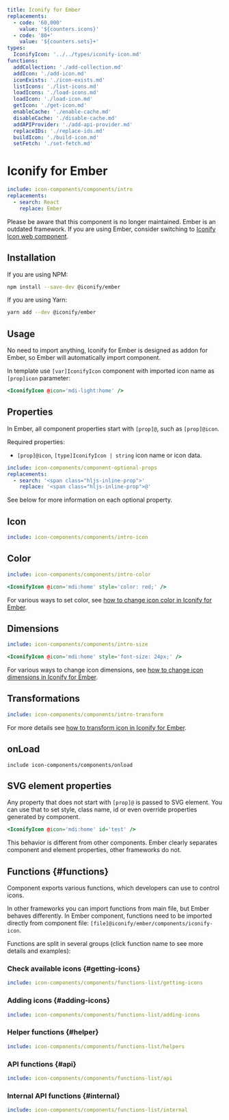 ```yaml
title: Iconify for Ember
replacements:
  - code: '60,000'
    value: '${counters.icons}'
  - code: '80+'
    value: '${counters.sets}+'
types:
  IconifyIcon: '../../types/iconify-icon.md'
functions:
  addCollection: './add-collection.md'
  addIcon: './add-icon.md'
  iconExists: './icon-exists.md'
  listIcons: './list-icons.md'
  loadIcons: './load-icons.md'
  loadIcon: './load-icon.md'
  getIcon: './get-icon.md'
  enableCache: './enable-cache.md'
  disableCache: './disable-cache.md'
  addAPIProvider: './add-api-provider.md'
  replaceIDs: './replace-ids.md'
  buildIcon: './build-icon.md'
  setFetch: './set-fetch.md'
```

# Iconify for Ember

```yaml
include: icon-components/components/intro
replacements:
  - search: React
    replace: Ember
```

Please be aware that this component is no longer maintained.
Ember is an outdated framework.
If you are using Ember, consider switching to [Iconify Icon web component](/docs/iconify-icon/index.md).

## Installation

If you are using NPM:

```bash
npm install --save-dev @iconify/ember
```

If you are using Yarn:

```bash
yarn add --dev @iconify/ember
```

## Usage

No need to import anything, Iconify for Ember is designed as addon for Ember, so Ember will automatically import component.

In template use `[var]IconifyIcon` component with imported icon name as `[prop]icon` parameter:

```hbs
<IconifyIcon @icon='mdi-light:home' />
```

## Properties

In Ember, all component properties start with `[prop]@`, such as `[prop]@icon`.

Required properties:

- `[prop]@icon`, `[type]IconifyIcon | string` icon name or icon data.

```yaml
include: icon-components/component-optional-props
replacements:
  - search: '<span class="hljs-inline-prop">'
    replace: '<span class="hljs-inline-prop">@'
```

See below for more information on each optional property.

## Icon

```yaml
include: icon-components/components/intro-icon
```

## Color

```yaml
include: icon-components/components/intro-color
```

```hbs
<IconifyIcon @icon='mdi:home' style='color: red;' />
```

For various ways to set color, see [how to change icon color in Iconify for Ember](./color.md).

## Dimensions

```yaml
include: icon-components/components/intro-size
```

```hbs
<IconifyIcon @icon='mdi:home' style='font-size: 24px;' />
```

For various ways to change icon dimensions, see [how to change icon dimensions in Iconify for Ember](./dimensions.md).

## Transformations

```yaml
include: icon-components/components/intro-transform
```

For more details see [how to transform icon in Iconify for Ember](./transform.md).

## onLoad

`include icon-components/components/onload`

## SVG element properties

Any property that does not start with `[prop]@` is passed to SVG element. You can use that to set style, class name, id or even override properties generated by component.

```hbs
<IconifyIcon @icon='mdi:home' id='test' />
```

This behavior is different from other components. Ember clearly separates component and element properties, other frameworks do not.

## Functions {#functions}

Component exports various functions, which developers can use to control icons.

In other frameworks you can import functions from main file, but Ember behaves differently. In Ember component, functions need to be imported directly from component file: `[file]@iconify/ember/components/iconify-icon`.

Functions are split in several groups (click function name to see more details and examples):

### Check available icons {#getting-icons}

```yaml
include: icon-components/components/functions-list/getting-icons
```

### Adding icons {#adding-icons}

```yaml
include: icon-components/components/functions-list/adding-icons
```

### Helper functions {#helper}

```yaml
include: icon-components/components/functions-list/helpers
```

### API functions {#api}

```yaml
include: icon-components/components/functions-list/api
```

### Internal API functions {#internal}

```yaml
include: icon-components/components/functions-list/internal
```
